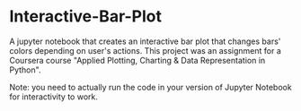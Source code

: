 # Interactive-Bar-Plot

A jupyter notebook that creates an interactive bar plot that changes bars' colors depending on user's actions.
This project was an assignment for a Coursera course "Applied Plotting, Charting & Data Representation in Python".

Note: you need to actually run the code in your version of Jupyter Notebook for interactivity to work.
